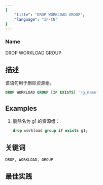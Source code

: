 ```yaml
---
{
    "title": "DROP WORKLOAD GROUP",
    "language": "zh-CN"
}
---
```


<!--
Licensed to the Apache Software Foundation (ASF) under one
or more contributor license agreements.  See the NOTICE file
distributed with this work for additional information
regarding copyright ownership.  The ASF licenses this file
to you under the Apache License, Version 2.0 (the
"License"); you may not use this file except in compliance
with the License.  You may obtain a copy of the License at

  http://www.apache.org/licenses/LICENSE-2.0

Unless required by applicable law or agreed to in writing,
software distributed under the License is distributed on an
"AS IS" BASIS, WITHOUT WARRANTIES OR CONDITIONS OF ANY
KIND, either express or implied.  See the License for the
specific language governing permissions and limitations
under the License.
-->



### Name

DROP WORKLOAD GROUP

## 描述

 

该语句用于删除资源组。

```sql
DROP WORKLOAD GROUP [IF EXISTS] 'rg_name'
```

## Examples

1. 删除名为 g1 的资源组：
    
    ```sql
    drop workload group if exists g1;
    ```

## 关键词

    DROP, WORKLOAD, GROUP

## 最佳实践

